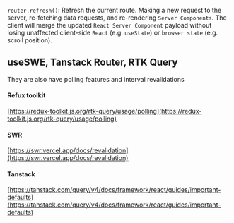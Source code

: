 ``router.refresh()``: Refresh the current route. Making a new request to the server, re-fetching data requests, and re-rendering ``Server Components``. The client will merge the updated ``React Server Component`` payload without losing unaffected client-side ``React`` (e.g. ``useState``) or ``browser state`` (e.g. scroll position).
## useSWE, Tanstack Router, RTK Query
They are also have polling features and interval revalidations
#### Refux toolkit
[https://redux-toolkit.js.org/rtk-query/usage/polling](https://redux-toolkit.js.org/rtk-query/usage/polling)
#### SWR
[https://swr.vercel.app/docs/revalidation](https://swr.vercel.app/docs/revalidation)
#### Tanstack
[https://tanstack.com/query/v4/docs/framework/react/guides/important-defaults](https://tanstack.com/query/v4/docs/framework/react/guides/important-defaults)
